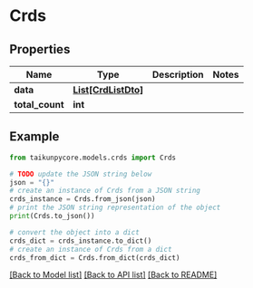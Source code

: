 # Crds


## Properties

Name | Type | Description | Notes
------------ | ------------- | ------------- | -------------
**data** | [**List[CrdListDto]**](CrdListDto.md) |  | 
**total_count** | **int** |  | 

## Example

```python
from taikunpycore.models.crds import Crds

# TODO update the JSON string below
json = "{}"
# create an instance of Crds from a JSON string
crds_instance = Crds.from_json(json)
# print the JSON string representation of the object
print(Crds.to_json())

# convert the object into a dict
crds_dict = crds_instance.to_dict()
# create an instance of Crds from a dict
crds_from_dict = Crds.from_dict(crds_dict)
```
[[Back to Model list]](../README.md#documentation-for-models) [[Back to API list]](../README.md#documentation-for-api-endpoints) [[Back to README]](../README.md)


